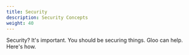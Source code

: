 ```yaml
---
title: Security
description: Security Concepts
weight: 40
---
```


Security? It's important. You should be securing things. Gloo can help. Here's how.